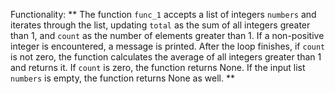 Functionality: ** The function `func_1` accepts a list of integers `numbers` and iterates through the list, updating `total` as the sum of all integers greater than 1, and `count` as the number of elements greater than 1. If a non-positive integer is encountered, a message is printed. After the loop finishes, if `count` is not zero, the function calculates the average of all integers greater than 1 and returns it. If `count` is zero, the function returns None. If the input list `numbers` is empty, the function returns None as well. **